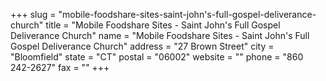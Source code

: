+++
slug = "mobile-foodshare-sites-saint-john's-full-gospel-deliverance-church"
title = "Mobile Foodshare Sites - Saint John's Full Gospel Deliverance Church"
name = "Mobile Foodshare Sites - Saint John's Full Gospel Deliverance Church"
address = "27 Brown Street"
city = "Bloomfield"
state = "CT"
postal = "06002"
website = ""
phone = "860 242-2627"
fax = ""
+++
